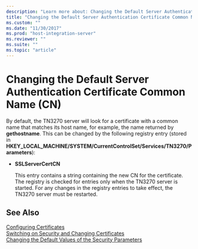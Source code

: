 ```yaml
---
description: "Learn more about: Changing the Default Server Authentication Certificate Common Name (CN)"
title: "Changing the Default Server Authentication Certificate Common Name (CN)2"
ms.custom: ""
ms.date: "11/30/2017"
ms.prod: "host-integration-server"
ms.reviewer: ""
ms.suite: ""
ms.topic: "article"
---
```

# Changing the Default Server Authentication Certificate Common Name (CN)
By default, the TN3270 server will look for a certificate with a common name that matches its host name, for example, the name returned by **gethostname**. This can be changed by the following registry entry (stored in **HKEY_LOCAL_MACHINE/SYSTEM/CurrentControlSet/Services/TN3270/Parameters**):  
  
- **SSLServerCertCN**  
  
  This entry contains a string containing the new CN for the certificate. The registry is checked for entries only when the TN3270 server is started. For any changes in the registry entries to take effect, the TN3270 server must be restarted.  
  
## See Also  
 [Configuring Certificates](../core/configuring-certificates2.md)   
 [Switching on Security and Changing Certificates](../core/switching-on-security-and-changing-certificates1.md)   
 [Changing the Default Values of the Security Parameters](../core/changing-the-default-values-of-the-security-parameters1.md)
